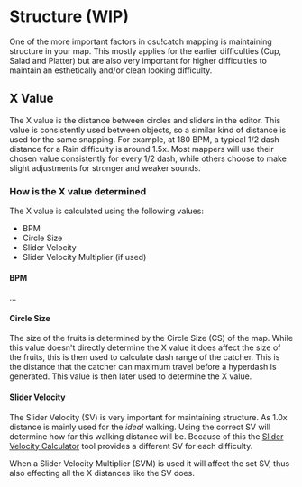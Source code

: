 # Structure (WIP)

One of the more important factors in osu!catch mapping is maintaining structure in your map. This mostly applies for the earlier difficulties (Cup, Salad and Platter) but are also very important for higher difficulties to maintain an esthetically and/or clean looking difficulty. 

## X Value

The X value is the distance between circles and sliders in the editor. This value is consistently used between objects, so a similar kind of distance is used for the same snapping. For example, at 180 BPM, a typical 1/2 dash distance for a Rain difficulty is around 1.5x. Most mappers will use their chosen value consistently for every 1/2 dash, while others choose to make slight adjustments for stronger and weaker sounds.

### How is the X value determined

The X value is calculated using the following values:

- BPM
- Circle Size
- Slider Velocity
- Slider Velocity Multiplier (if used)

#### BPM

...

#### Circle Size

The size of the fruits is determined by the Circle Size (CS) of the map. While this value doesn't directly determine the X value it does affect the size of the fruits, this is then used to calculate dash range of the catcher. This is the distance that the catcher can maximum travel before a hyperdash is generated. This value is then later used to determine the X value.

#### Slider Velocity

The Slider Velocity (SV) is very important for maintaining structure. As 1.0x distance is mainly used for the _ideal_ walking. Using the correct SV will determine how far this walking distance will be. Because of this the [Slider Velocity Calculator](../../tools) tool provides a different SV for each difficulty.

When a Slider Velocity Multiplier (SVM) is used it will affect the set SV, thus also effecting all the X distances like the SV does. 
